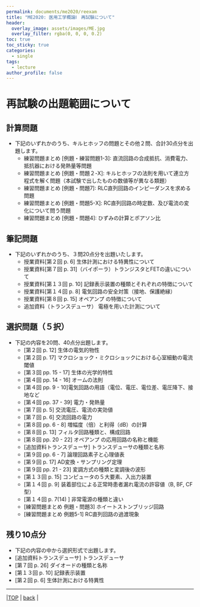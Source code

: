 ```yaml
---
permalink: documents/me2020/reexam
title: "ME2020: 医用工学概論Ⅰ　再試験について"
header:
  overlay_image: assets/images/ME.jpg
  overlay_filter: rgba(0, 0, 0, 0.2)
toc: true
toc_sticky: true
categories:
  - single
tags:
  - lecture
author_profile: false
---
```


# 再試験の出題範囲について
## 計算問題  
* 下記のいずれかのうち、キルヒホッフの問題とその他２問、合計30点分を出題します。
  * 練習問題まとめ [例題・練習問題1-3]: 直流回路の合成抵抗、消費電力、抵抗器における発熱量等問題  
  * 練習問題まとめ [例題・問題２-X]: キルヒホッフの法則を用いて連立方程式を解く問題（本試験で出したものの数値等が異なる類題）  
  * 練習問題まとめ [例題・問題7]: RLC直列回路のインピーダンスを求める問題  
  * 練習問題まとめ [例題・問題5-X]: RC直列回路の時定数、及び電流の変化について問う問題  
  * 練習問題まとめ [例題・問題4]: ひずみの計算とポアソン比  
  
## 筆記問題
* 下記のいずれかのうち、３問20点分を出題いたします。
  * 授業資料[第２回 p. 6] 生体計測における特異性について  
  * 授業資料[第７回 p. 31]（バイポーラ）トランジスタとFETの違いについて  
  * 授業資料[第１３回 p. 10] 記録表示装置の種類とそれぞれの特徴について  
  * 授業資料[第１４回 p.  8] 電気回路の安全対策（接地、保護絶縁）  
  * 授業資料[第８回 p. 15] オペアンプ の特徴について  
  * 追加資料（トランスデューサ） 電極を用いた計測について  
  
## 選択問題（５択）  
* 下記の内容を20問、40点分出題します。  
  * [第２回 p. 12] 生体の電気的物性  
  * [第２回 p. 17] マクロショック・ミクロショックにおける心室細動の電流閾値  
  * [第３回 pp. 15 - 17] 生体の光学的特性  
  * [第４回 pp. 14 - 16] オームの法則  
  * [第４回 pp. 9 - 10]電気回路の用語（電位、電圧、電位差、電圧降下、接地など  
  * [第４回 pp. 37 - 39] 電力・発熱量  
  * [第７回 p. 5] 交流電圧、電流の実効値  
  * [第７回 p. 6] 交流回路の電力  
  * [第８回 pp. 6 - 8] 増幅度（倍）と利得（dB）の計算  
  * [第８回 p. 13] フィルタ回路種類と、構成回路  
  * [第８回 pp. 20 - 22] オペアンプ の応用回路の名称と機能  
  * [追加資料トランスデューサ] トランスデューサの種類と名称  
  * [第９回 pp. 6 - 7] 論理回路素子と心理値表  
  * [第９回 p. 17] AD変換・サンプリング定理  
  * [第９回 pp. 21 - 23]  変調方式の種類と変調後の波形  
  * [第１３回 p. 15] コンピュータの５大要素、入出力装置  
  * [第１４回 p. 9] 装着部位による正常時患者漏れ電流の許容値（B, BF, CF型）  
  * [第１４回 p. 7(14) ] 非常電源の種類と違い  
  * [練習問題まとめ 例題・問題3] ホイートストンブリッジ回路  
  * [練習問題まとめ 例題5-1] RC直列回路の過渡現象  

## 残り10点分
*  下記の内容の中から選択形式で出題します。
  * [追加資料トランスデューサ] トランスデューサ
  * [第７回 p. 26] ダイオードの種類と名称
  * [第１３回 p. 10] 記録表示装置
  * [第２回 p. 6] 生体計測における特異性
  
---
  
|[TOP](/) | <a href="javascript:history.back()">back</a> |
